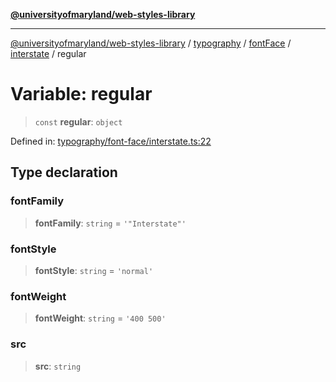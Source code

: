 [**@universityofmaryland/web-styles-library**](../../../../../../README.md)

***

[@universityofmaryland/web-styles-library](../../../../../../README.md) / [typography](../../../../../README.md) / [fontFace](../../../README.md) / [interstate](../README.md) / regular

# Variable: regular

> `const` **regular**: `object`

Defined in: [typography/font-face/interstate.ts:22](https://github.com/UMD-Digital/design-system/blob/7fa144f196ef5f0ef2b372670136735f5a5c9236/packages/styles/source/typography/font-face/interstate.ts#L22)

## Type declaration

### fontFamily

> **fontFamily**: `string` = `'"Interstate"'`

### fontStyle

> **fontStyle**: `string` = `'normal'`

### fontWeight

> **fontWeight**: `string` = `'400 500'`

### src

> **src**: `string`
